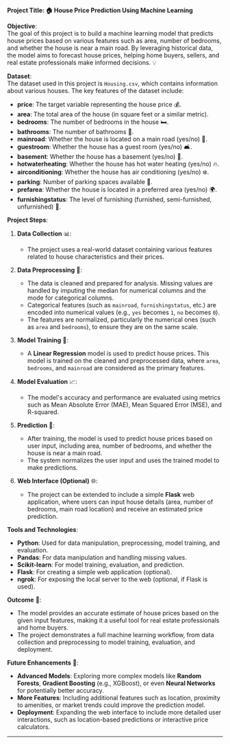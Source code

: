 **Project Title: 🏠 House Price Prediction Using Machine Learning**

**Objective**:  
The goal of this project is to build a machine learning model that predicts house prices based on various features such as area, number of bedrooms, and whether the house is near a main road. By leveraging historical data, the model aims to forecast house prices, helping home buyers, sellers, and real estate professionals make informed decisions. 💡

**Dataset**:  
The dataset used in this project is `Housing.csv`, which contains information about various houses. The key features of the dataset include:
- **price**: The target variable representing the house price 💰.
- **area**: The total area of the house (in square feet or a similar metric).
- **bedrooms**: The number of bedrooms in the house 🛏️.
- **bathrooms**: The number of bathrooms 🚿.
- **mainroad**: Whether the house is located on a main road (yes/no) 🚗.
- **guestroom**: Whether the house has a guest room (yes/no) 🛋️.
- **basement**: Whether the house has a basement (yes/no) 🔲.
- **hotwaterheating**: Whether the house has hot water heating (yes/no) 🔥.
- **airconditioning**: Whether the house has air conditioning (yes/no) ❄️.
- **parking**: Number of parking spaces available 🚗.
- **prefarea**: Whether the house is located in a preferred area (yes/no) 🌍.
- **furnishingstatus**: The level of furnishing (furnished, semi-furnished, unfurnished) 🏡.

**Project Steps**:  
1. **Data Collection** 📊:
   - The project uses a real-world dataset containing various features related to house characteristics and their prices.

2. **Data Preprocessing** 🔧:
   - The data is cleaned and prepared for analysis. Missing values are handled by imputing the median for numerical columns and the mode for categorical columns.
   - Categorical features (such as `mainroad`, `furnishingstatus`, etc.) are encoded into numerical values (e.g., `yes` becomes `1`, `no` becomes `0`).
   - The features are normalized, particularly the numerical ones (such as `area` and `bedrooms`), to ensure they are on the same scale.

3. **Model Training** 🤖:
   - A **Linear Regression** model is used to predict house prices. This model is trained on the cleaned and preprocessed data, where `area`, `bedrooms`, and `mainroad` are considered as the primary features.

4. **Model Evaluation** 📈:
   - The model's accuracy and performance are evaluated using metrics such as Mean Absolute Error (MAE), Mean Squared Error (MSE), and R-squared.

5. **Prediction** 🔮:
   - After training, the model is used to predict house prices based on user input, including area, number of bedrooms, and whether the house is near a main road.
   - The system normalizes the user input and uses the trained model to make predictions.

6. **Web Interface (Optional)** 🌐:
   - The project can be extended to include a simple **Flask** web application, where users can input house details (area, number of bedrooms, main road location) and receive an estimated price prediction.

**Tools and Technologies**:
- **Python**: Used for data manipulation, preprocessing, model training, and evaluation.
- **Pandas**: For data manipulation and handling missing values.
- **Scikit-learn**: For model training, evaluation, and prediction.
- **Flask**: For creating a simple web application (optional).
- **ngrok**: For exposing the local server to the web (optional, if Flask is used).

**Outcome** 🌟:  
- The model provides an accurate estimate of house prices based on the given input features, making it a useful tool for real estate professionals and home buyers.
- The project demonstrates a full machine learning workflow, from data collection and preprocessing to model training, evaluation, and deployment.

**Future Enhancements** 🚀:
- **Advanced Models**: Exploring more complex models like **Random Forests**, **Gradient Boosting** (e.g., XGBoost), or even **Neural Networks** for potentially better accuracy.
- **More Features**: Including additional features such as location, proximity to amenities, or market trends could improve the prediction model.
- **Deployment**: Expanding the web interface to include more detailed user interactions, such as location-based predictions or interactive price calculators.

---
